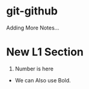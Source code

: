 # git-github

Adding More Notes...

# New L1 Section


1. Number is here

* We can Also use Bold. 

